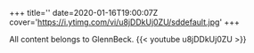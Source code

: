 +++
title=''
date=2020-01-16T19:00:07Z
cover='https://i.ytimg.com/vi/u8jDDkUj0ZU/sddefault.jpg'
+++

All content belongs to GlennBeck.
{{< youtube u8jDDkUj0ZU >}}
